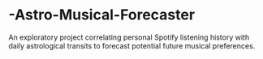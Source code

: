 # -Astro-Musical-Forecaster
An exploratory project correlating personal Spotify listening history with daily astrological transits to forecast potential future musical preferences.
